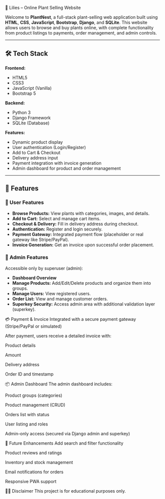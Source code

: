 🌿 Lilies – Online Plant Selling Website

Welcome to **PlantNest**, a full-stack plant-selling web application built using **HTML**, **CSS**, **JavaScript**, **Bootstrap**, **Django**, and **SQLite**. This website allows users to browse and buy plants online, with complete functionality from product listings to payments, order management, and admin controls.

---

## 🛠️ Tech Stack

**Frontend:**
- HTML5
- CSS3
- JavaScript (Vanilla)
- Bootstrap 5

**Backend:**
- Python 3
- Django Framework
- SQLite (Database)

**Features:**
- Dynamic product display
- User authentication (Login/Register)
- Add to Cart & Checkout
- Delivery address input
- Payment integration with invoice generation
- Admin dashboard for product and order management

---

## 🚀 Features

### 🛒 User Features
- **Browse Products:** View plants with categories, images, and details.
- **Add to Cart:** Select and manage cart items.
- **Checkout & Delivery:** Fill in delivery address during checkout.
- **Authentication:** Register and login securely.
- **Payment Gateway:** Integrated payment flow (placeholder or real gateway like Stripe/PayPal).
- **Invoice Generation:** Get an invoice upon successful order placement.

### 🔐 Admin Features
Accessible only by superuser (admin):
- **Dashboard Overview**
- **Manage Products:** Add/Edit/Delete products and organize them into groups.
- **Manage Users:** View registered users.
- **Order List:** View and manage customer orders.
- **Superkey Security:** Access admin area with additional validation layer (superkey).

 💳 Payment & Invoice
Integrated with a secure payment gateway (Stripe/PayPal or simulated)

After payment, users receive a detailed invoice with:

Product details

Amount

Delivery address

Order ID and timestamp

📦 Admin Dashboard
The admin dashboard includes:

Product groups (categories)

Product management (CRUD)

Orders list with status

User listing and roles

Admin-only access (secured via Django admin and superkey)

🧪 Future Enhancements
Add search and filter functionality

Product reviews and ratings

Inventory and stock management

Email notifications for orders

Responsive PWA support

👨‍⚕️ Disclaimer
This project is for educational purposes only.


